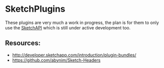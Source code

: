 # SketchPlugins

These plugins are very much a work in progress, the plan is for them to only use the [SketchAPI](https://github.com/BohemianCoding/SketchAPI) which is still under active development too.

## Resources:
- http://developer.sketchapp.com/introduction/plugin-bundles/
- https://github.com/abynim/Sketch-Headers
